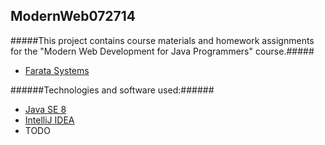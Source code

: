 ModernWeb072714
---------------

#####This project contains course materials and homework assignments for the "Modern Web Development for Java Programmers" course.#####
* [Farata Systems](http://faratasystems.com/upcoming-training/)

######Technologies and software used:######
* [Java SE 8](http://www.oracle.com/technetwork/java/javase/downloads/index.html)
* [IntelliJ IDEA](http://www.jetbrains.com/idea/)
* TODO

